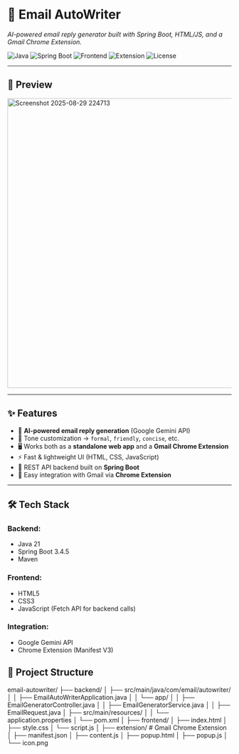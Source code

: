 # 📧 Email AutoWriter  
*AI-powered email reply generator built with Spring Boot, HTML/JS, and a Gmail Chrome Extension.*  

![Java](https://img.shields.io/badge/Java-21-orange?logo=java)
![Spring Boot](https://img.shields.io/badge/Spring%20Boot-3.4.5-brightgreen?logo=springboot)
![Frontend](https://img.shields.io/badge/Frontend-HTML%2FCSS%2FJS-blue)
![Extension](https://img.shields.io/badge/Chrome-Extension-lightgrey?logo=googlechrome)
![License](https://img.shields.io/badge/License-MIT-yellow)

---

## 📸 Preview
<img width="959" height="650" alt="Screenshot 2025-08-29 224713" src="https://github.com/user-attachments/assets/07cefe3d-542f-426b-8fc0-57a6ac1aca79" />


---

## ✨ Features
- 📧 **AI-powered email reply generation** (Google Gemini API)  
- 🎨 Tone customization → `formal`, `friendly`, `concise`, etc.  
- 🖥 Works both as a **standalone web app** and a **Gmail Chrome Extension**  
- ⚡ Fast & lightweight UI (HTML, CSS, JavaScript)  
- 🔌 REST API backend built on **Spring Boot**  
- 📂 Easy integration with Gmail via **Chrome Extension**  

---

## 🛠 Tech Stack
### Backend:
- Java 21  
- Spring Boot 3.4.5  
- Maven  

### Frontend:
- HTML5  
- CSS3  
- JavaScript (Fetch API for backend calls)  

### Integration:
- Google Gemini API  
- Chrome Extension (Manifest V3) 

## 📂 Project Structure
email-autowriter/
├── backend/
│ ├── src/main/java/com/email/autowriter/
│ │ ├── EmailAutoWriterApplication.java
│ │ └── app/
│ │ ├── EmailGeneratorController.java
│ │ ├── EmailGeneratorService.java
│ │ ├── EmailRequest.java
│ ├── src/main/resources/
│ │ └── application.properties
│ └── pom.xml
│
├── frontend/
│ ├── index.html
│ ├── style.css
│ └── script.js
│
├── extension/ # Gmail Chrome Extension
│ ├── manifest.json
│ ├── content.js
│ ├── popup.html
│ ├── popup.js
│ └── icon.png
